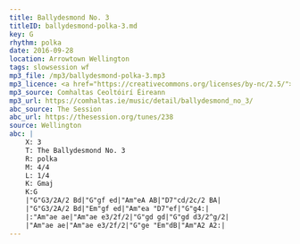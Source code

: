 ```yaml
---
title: Ballydesmond No. 3
titleID: ballydesmond-polka-3.md
key: G
rhythm: polka
date: 2016-09-28
location: Arrowtown Wellington
tags: slowsession wf
mp3_file: /mp3/ballydesmond-polka-3.mp3
mp3_licence: <a href="https://creativecommons.org/licenses/by-nc/2.5/">CC-BY-NC-2.5</a>
mp3_source: Comhaltas Ceoltóirí Éireann
mp3_url: https://comhaltas.ie/music/detail/ballydesmond_no_3/
abc_source: The Session
abc_url: https://thesession.org/tunes/238
source: Wellington
abc: |
    X: 3
    T: The Ballydesmond No. 3
    R: polka
    M: 4/4
    L: 1/4
    K: Gmaj
    K:G
    |"G"G3/2A/2 Bd|"G"gf ed|"Am"eA AB|"D7"cd/2c/2 BA|
    |"G"G3/2A/2 Bd|"Em"gf ed|"Am"ea "D7"ef|"G"g4:|
    |:"Am"ae ae|"Am"ae e3/2f/2|"G"gd gd|"G"gd d3/2^g/2|
    |"Am"ae ae|"Am"ae e3/2f/2|"G"ge "Em"dB|"Am"A2 A2:|
---
```

